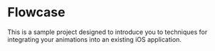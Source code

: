 # Flowcase
This is a sample project designed to introduce you to techniques for integrating your animations into an existing iOS application.
